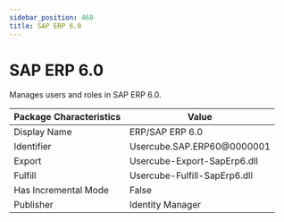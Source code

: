 ```yaml
---
sidebar_position: 468
title: SAP ERP 6.0
---
```


# SAP ERP 6.0

Manages users and roles in SAP ERP 6.0.

| Package Characteristics | Value |
| --- | --- |
| Display Name | ERP/SAP ERP 6.0 |
| Identifier | Usercube.SAP.ERP60@0000001 |
| Export | Usercube-Export-SapErp6.dll |
| Fulfill | Usercube-Fulfill-SapErp6.dll |
| Has Incremental Mode | False |
| Publisher | Identity Manager |